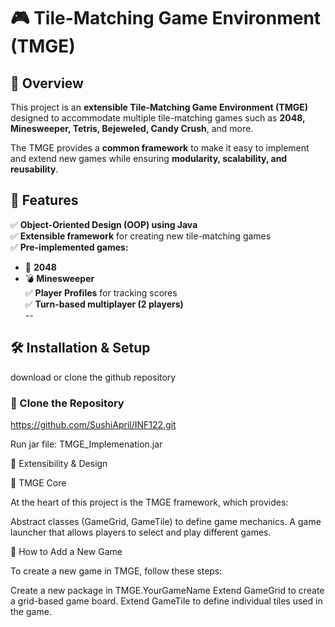 # 🎮 Tile-Matching Game Environment (TMGE)

## 📌 Overview
This project is an **extensible Tile-Matching Game Environment (TMGE)** designed to accommodate multiple tile-matching games such as **2048, Minesweeper, Tetris, Bejeweled, Candy Crush**, and more.  

The TMGE provides a **common framework** to make it easy to implement and extend new games while ensuring **modularity, scalability, and reusability**.

## 🚀 Features
✅ **Object-Oriented Design (OOP) using Java**  
✅ **Extensible framework** for creating new tile-matching games  
✅ **Pre-implemented games:**  
   - 🧩 **2048**  
   - 💣 **Minesweeper**  
✅ **Player Profiles** for tracking scores  
✅ **Turn-based multiplayer (2 players)**  
--
## 🛠️ Installation & Setup
download or clone the github repository

### **🔹 Clone the Repository**
https://github.com/SushiApril/INF122.git

Run jar file: TMGE_Implemenation.jar

🔧 Extensibility & Design

🔹 TMGE Core

At the heart of this project is the TMGE framework, which provides:

Abstract classes (GameGrid, GameTile) to define game mechanics.
A game launcher that allows players to select and play different games.

🔹 How to Add a New Game

To create a new game in TMGE, follow these steps:

Create a new package in TMGE.YourGameName
Extend GameGrid<T extends GameTile> to create a grid-based game board.
Extend GameTile to define individual tiles used in the game.
